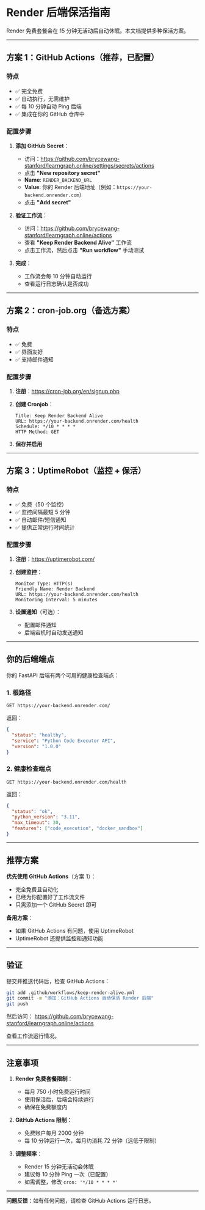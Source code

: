 # Render 后端保活指南

Render 免费套餐会在 15 分钟无活动后自动休眠。本文档提供多种保活方案。

---

## 方案 1：GitHub Actions（推荐，已配置）

### 特点
- ✅ 完全免费
- ✅ 自动执行，无需维护
- ✅ 每 10 分钟自动 Ping 后端
- ✅ 集成在你的 GitHub 仓库中

### 配置步骤

1. **添加 GitHub Secret**：
   - 访问：https://github.com/brycewang-stanford/learngraph.online/settings/secrets/actions
   - 点击 **"New repository secret"**
   - **Name**: `RENDER_BACKEND_URL`
   - **Value**: 你的 Render 后端地址（例如：`https://your-backend.onrender.com`）
   - 点击 **"Add secret"**

2. **验证工作流**：
   - 访问：https://github.com/brycewang-stanford/learngraph.online/actions
   - 查看 **"Keep Render Backend Alive"** 工作流
   - 点击工作流，然后点击 **"Run workflow"** 手动测试

3. **完成**：
   - 工作流会每 10 分钟自动运行
   - 查看运行日志确认是否成功

---

## 方案 2：cron-job.org（备选方案）

### 特点
- ✅ 免费
- ✅ 界面友好
- ✅ 支持邮件通知

### 配置步骤

1. **注册**：https://cron-job.org/en/signup.php

2. **创建 Cronjob**：
   ```
   Title: Keep Render Backend Alive
   URL: https://your-backend.onrender.com/health
   Schedule: */10 * * * *
   HTTP Method: GET
   ```

3. **保存并启用**

---

## 方案 3：UptimeRobot（监控 + 保活）

### 特点
- ✅ 免费（50 个监控）
- ✅ 监控间隔最短 5 分钟
- ✅ 自动邮件/短信通知
- ✅ 提供正常运行时间统计

### 配置步骤

1. **注册**：https://uptimerobot.com/

2. **创建监控**：
   ```
   Monitor Type: HTTP(s)
   Friendly Name: Render Backend
   URL: https://your-backend.onrender.com/health
   Monitoring Interval: 5 minutes
   ```

3. **设置通知**（可选）：
   - 配置邮件通知
   - 后端宕机时自动发送通知

---

## 你的后端端点

你的 FastAPI 后端有两个可用的健康检查端点：

### 1. 根路径
```
GET https://your-backend.onrender.com/
```
返回：
```json
{
  "status": "healthy",
  "service": "Python Code Executor API",
  "version": "1.0.0"
}
```

### 2. 健康检查端点
```
GET https://your-backend.onrender.com/health
```
返回：
```json
{
  "status": "ok",
  "python_version": "3.11",
  "max_timeout": 30,
  "features": ["code_execution", "docker_sandbox"]
}
```

---

## 推荐方案

**优先使用 GitHub Actions**（方案 1）：
- 完全免费且自动化
- 已经为你配置好了工作流文件
- 只需添加一个 GitHub Secret 即可

**备用方案**：
- 如果 GitHub Actions 有问题，使用 UptimeRobot
- UptimeRobot 还提供监控和通知功能

---

## 验证

提交并推送代码后，检查 GitHub Actions：
```bash
git add .github/workflows/keep-render-alive.yml
git commit -m "添加：GitHub Actions 自动保活 Render 后端"
git push
```

然后访问：
https://github.com/brycewang-stanford/learngraph.online/actions

查看工作流运行情况。

---

## 注意事项

1. **Render 免费套餐限制**：
   - 每月 750 小时免费运行时间
   - 使用保活后，后端会持续运行
   - 确保在免费额度内

2. **GitHub Actions 限制**：
   - 免费账户每月 2000 分钟
   - 每 10 分钟运行一次，每月约消耗 72 分钟（远低于限制）

3. **调整频率**：
   - Render 15 分钟无活动会休眠
   - 建议每 10 分钟 Ping 一次（已配置）
   - 如需调整，修改 `cron: '*/10 * * * *'`

---

**问题反馈**：如有任何问题，请检查 GitHub Actions 运行日志。
